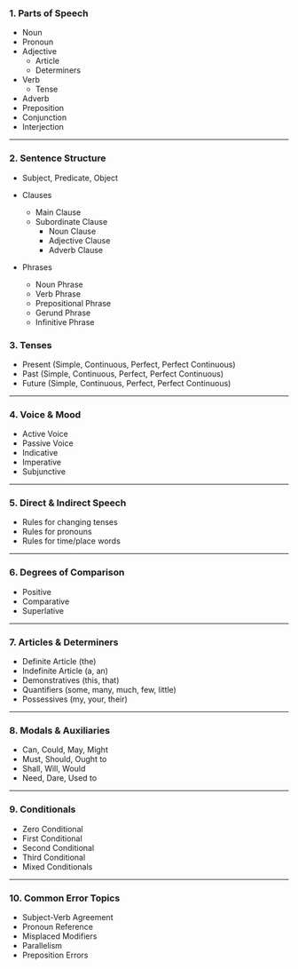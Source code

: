 

### 1. **Parts of Speech**

- Noun    
- Pronoun
- Adjective
	- Article
	- Determiners
- Verb
	- Tense
- Adverb
- Preposition
- Conjunction
- Interjection

---

### 2. **Sentence Structure**

- Subject, Predicate, Object
- Clauses
    - Main Clause
    - Subordinate Clause
        - Noun Clause
        - Adjective Clause
        - Adverb Clause

- Phrases    
    - Noun Phrase
    - Verb Phrase
    - Prepositional Phrase
    - Gerund Phrase
    - Infinitive Phrase
### 3. **Tenses**

- Present (Simple, Continuous, Perfect, Perfect Continuous)
- Past (Simple, Continuous, Perfect, Perfect Continuous)
- Future (Simple, Continuous, Perfect, Perfect Continuous)
    

---

### 4. **Voice & Mood**

- Active Voice
- Passive Voice
- Indicative
- Imperative
- Subjunctive

---

### 5. **Direct & Indirect Speech**

- Rules for changing tenses
- Rules for pronouns
- Rules for time/place words
    
---

### 6. **Degrees of Comparison**

- Positive    
- Comparative
- Superlative

---

### 7. **Articles & Determiners**

- Definite Article (the)
- Indefinite Article (a, an)
- Demonstratives (this, that)
- Quantifiers (some, many, much, few, little)
- Possessives (my, your, their)

---

### 8. **Modals & Auxiliaries**

- Can, Could, May, Might
- Must, Should, Ought to
- Shall, Will, Would
- Need, Dare, Used to
    
---

### 9. **Conditionals**

- Zero Conditional
- First Conditional
- Second Conditional
- Third Conditional
- Mixed Conditionals
    
---

### 10. **Common Error Topics**

- Subject-Verb Agreement
- Pronoun Reference
- Misplaced Modifiers
- Parallelism
- Preposition Errors
    